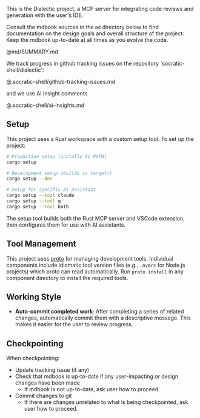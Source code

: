 This is the Dialectic project, a MCP server for integrating code reviews and generation with the user's IDE.

Consult the mdbook sources in the `md` directory below to find documentation on the design goals and overall structure of the project. Keep the mdbook up-to-date at all times as you evolve the code.

@md/SUMMARY.md

We track progress in github tracking issues on the repository `socratic-shell/dialectic':

@.socratic-shell/github-tracking-issues.md

and we use AI insight comments

@.socratic-shell/ai-insights.md

## Setup

This project uses a Rust workspace with a custom setup tool. To set up the project:

```bash
# Production setup (installs to PATH)
cargo setup

# Development setup (builds in target/)
cargo setup --dev

# Setup for specific AI assistant
cargo setup --tool claude
cargo setup --tool q
cargo setup --tool both
```

The setup tool builds both the Rust MCP server and VSCode extension, then configures them for use with AI assistants.

## Tool Management

This project uses [proto](https://moonrepo.dev/proto) for managing development tools. Individual components include idiomatic tool version files (e.g., `.nvmrc` for Node.js projects) which proto can read automatically. Run `proto install` in any component directory to install the required tools.

## Working Style

* **Auto-commit completed work**: After completing a series of related changes, automatically commit them with a descriptive message. This makes it easier for the user to review progress.

## Checkpointing

When checkpointing:

* Update tracking issue (if any)
* Check that mdbook is up-to-date if any user-impacting or design changes have been made
    * If mdbook is not up-to-date, ask user how to proceed
* Commit changes to git
    * If there are changes unrelated to what is being checkpointed, ask user how to proceed.
